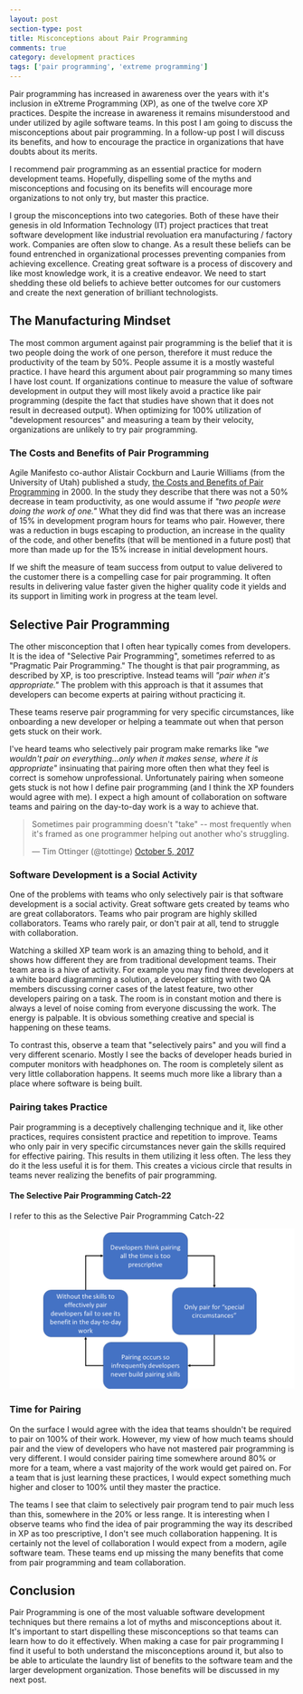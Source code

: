 ```yaml
---
layout: post
section-type: post
title: Misconceptions about Pair Programming
comments: true
category: development practices
tags: ['pair programming', 'extreme programming']
---
```


Pair programming has increased in awareness over the years with it's inclusion in eXtreme Programming (XP), as one of the twelve core XP practices. Despite the increase in awareness it remains misunderstood and under utilized by agile software teams. In this post I am going to discuss the misconceptions about pair programming. In a follow-up post I will discuss its benefits, and how to encourage the practice in organizations that have doubts about its merits. 

I recommend pair programming as an essential practice for modern development teams. Hopefully, dispelling some of the myths and misconceptions and focusing on its benefits will encourage more organizations to not only try, but master this practice. 

I group the misconceptions into two categories. Both of these have their genesis in old Information Technology (IT) project practices that treat software development like industrial revoluation era manufacturing / factory work. Companies are often slow to change. As a result these beliefs can be found entrenched in organizational processes preventing companies from achieving excellence. Creating great software is a process of discovery and like most knowledge work, it is a creative endeavor. We need to start shedding these old beliefs to achieve better outcomes for our customers and create the next generation of brilliant technologists.

## The Manufacturing Mindset

The most common argument against pair programming is the belief that it is two people doing the work of one person, therefore it must reduce the productivity of the team by 50%. People assume it is a mostly wasteful practice. I have heard this argument about pair programming so many times I have lost count. If organizations continue to measure the value of software development in output they will most likely avoid a practice like pair programming (despite the fact that studies have shown that it does not result in decreased output). When optimizing for 100% utilization of "development resources" and measuring a team by their velocity, organizations are unlikely to try pair programming. 


### The Costs and Benefits of Pair Programming

Agile Manifesto co-author Alistair Cockburn and Laurie Williams (from the University of Utah) published a study, [the Costs and Benefits of Pair Programming](https://collaboration.csc.ncsu.edu/laurie/Papers/XPSardinia.PDF) in 2000. In the study they describe that there was not a 50% decrease in team productivity, as one would assume if *"two people were doing the work of one."* What they did find was that there was an increase of 15% in development program hours for teams who pair. However, there was a reduction in bugs escaping to production, an increase in the quality of the code, and other benefits (that will be mentioned in a future post) that more than made up for the 15% increase in initial development hours. 

If we shift the measure of team success from output to value delivered to the customer there is a compelling case for pair programming. It often results in delivering value faster given the higher quality code it yields and its support in limiting work in progress at the team level. 

## Selective Pair Programming

The other misconception that I often hear typically comes from developers. It is the idea of "Selective Pair Programming", sometimes referred to as "Pragmatic Pair Programming." The thought is that pair programming, as described by XP, is too prescriptive. Instead teams will *"pair when it's appropriate."* The problem with this approach is that it assumes that developers can become experts at pairing without practicing it. 

These teams reserve pair programming for very specific circumstances, like onboarding a new developer or helping a teammate out when that person gets stuck on their work. 

I've heard teams who selectively pair program make remarks like *"we wouldn't pair on everything...only when it makes sense, where it is appropriate"* insinuating that pairing more often then what they feel is correct is somehow unprofessional. Unfortunately pairing when someone gets stuck is not how I define pair programming (and I think the XP founders would agree with me). I expect a high amount of collaboration on software teams and pairing on the day-to-day work is a way to achieve that. 

<blockquote class="twitter-tweet" data-lang="en"><p lang="en" dir="ltr">Sometimes pair programming doesn&#39;t &quot;take&quot; -- most frequently when it&#39;s framed as one programmer helping out another who&#39;s struggling.</p>&mdash; Tim Ottinger (@tottinge) <a href="https://twitter.com/tottinge/status/916016522388135936?ref_src=twsrc%5Etfw">October 5, 2017</a></blockquote>
<script async src="//platform.twitter.com/widgets.js" charset="utf-8"></script>

### Software Development is a Social Activity

One of the problems with teams who only selectively pair is that software development is a social activity. Great software gets created by teams who are great collaborators. Teams who pair program are highly skilled collaborators. Teams who rarely pair, or don't pair at all, tend to struggle with collaboration. 

Watching a skilled XP team work is an amazing thing to behold, and it shows how different they are from traditional development teams. Their team area is a hive of activity. For example you may find three developers at a white board diagramming a solution, a developer sitting with two QA members discussing corner cases of the latest feature, two other developers pairing on a task. The room is in constant motion and there is always a level of noise coming from everyone discussing the work. The energy is palpable. It is obvious something creative and special is happening on these teams. 

To contrast this, observe a team that "selectively pairs" and you will find a very different scenario. Mostly I see the backs of developer heads buried in computer monitors with headphones on. The room is completely silent as very little collaboration happens. It seems much more like a library than a place where software is being built. 

### Pairing takes Practice

Pair programming is a deceptively challenging technique and it, like other practices, requires consistent practice and repetition to improve. Teams who only pair in very specific circumstances never gain the skills required for effective pairing. This results in them utilizing it less often. The less they do it the less useful it is for them. This creates a vicious circle that results in teams never realizing the benefits of pair programming. 

#### The Selective Pair Programming Catch-22

 I refer to this as the Selective Pair Programming Catch-22

 <img class="img-responsive" src="/img/selective-pair-programming-catch22.png" />

### Time for Pairing 

On the surface I would agree with the idea that teams shouldn't be required to pair on 100% of their work. However, my view of how much teams should pair and the view of developers who have not mastered pair programming is very different. I would consider pairing time somewhere around 80% or more for a team, where a vast majority of the work would get paired on. For a team that is just learning these practices, I would expect something much higher and closer to 100% until they master the practice.  

The teams I see that claim to selectively pair program tend to pair much less than this, somewhere in the 20% or less range. It is interesting when I observe teams who find the idea of pair programming the way its described in XP as too prescriptive, I don't see much collaboration happening. It is certainly not the level of collaboration I would expect from a modern, agile software team. These teams end up missing the many benefits that come from pair programming and team collaboration. 

## Conclusion 

Pair Programming is one of the most valuable software development techniques but there remains a lot of myths and misconceptions about it. It's important to start dispelling these misconceptions so that teams can learn how to do it effectively. When making a case for pair programming I find it useful to both understand the misconceptions around it, but also to be able to articulate the laundry list of benefits to the software team and the larger development organization. Those benefits will be discussed in my next post. 